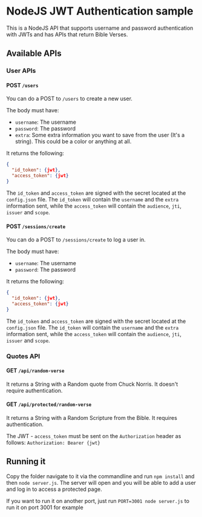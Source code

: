 # NodeJS JWT Authentication sample

This is a NodeJS API that supports username and password authentication with JWTs and has APIs that return Bible Verses.

## Available APIs

### User APIs

#### POST `/users`

You can do a POST to `/users` to create a new user.

The body must have:

* `username`: The username
* `password`: The password
* `extra`: Some extra information you want to save from the user (It's a string). This could be a color or anything at all.

It returns the following:

```json
{
  "id_token": {jwt},
  "access_token": {jwt}
}
```

The `id_token` and `access_token` are signed with the secret located at the `config.json` file. The `id_token` will contain the `username` and the `extra` information sent, while the `access_token` will contain the `audience`, `jti`, `issuer` and `scope`.

#### POST `/sessions/create`

You can do a POST to `/sessions/create` to log a user in.

The body must have:

* `username`: The username
* `password`: The password

It returns the following:

```json
{
  "id_token": {jwt},
  "access_token": {jwt}
}
```

The `id_token` and `access_token` are signed with the secret located at the `config.json` file. The `id_token` will contain the `username` and the `extra` information sent, while the `access_token` will contain the `audience`, `jti`, `issuer` and `scope`.

### Quotes API

#### GET `/api/random-verse`

It returns a String with a Random quote from Chuck Norris. It doesn't require authentication.

#### GET `/api/protected/random-verse`

It returns a String with a Random Scripture from the Bible. It requires authentication. 

The JWT - `access_token` must be sent on the `Authorization` header as follows: `Authorization: Bearer {jwt}`

## Running it

Copy the folder navigate to it via the commandline and run `npm install` and then `node server.js`. The server will open and you will be able to add a user and log in to access a protected page.

If you want to run it on another port, just run `PORT=3001 node server.js` to run it on port 3001 for example
